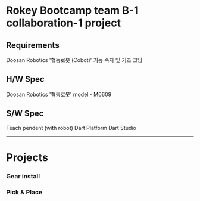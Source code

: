 # Rokey Bootcamp team B-1 collaboration-1 project

## Requirements

Doosan Robotics '협동로봇 (Cobot)' 기능 숙지 및 기초 코딩

## H/W Spec

Doosan Robotics '협동로봇' model - M0609

## S/W Spec

Teach pendent (with robot)
Dart Platform
Dart Studio

---

# Projects

### Gear install

### Pick & Place
